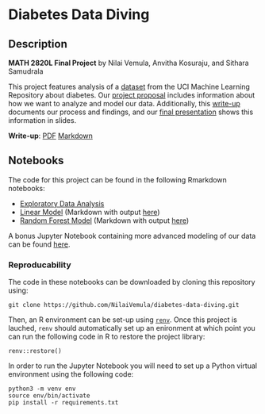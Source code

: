 # Diabetes Data Diving

## Description

**MATH 2820L Final Project** by Nilai Vemula, Anvitha Kosuraju, and Sithara Samudrala

This project features analysis of a [dataset](https://archive.ics.uci.edu/ml/datasets/Early+stage+diabetes+risk+prediction+dataset.) from the UCI Machine Learning Repository about diabetes. Our [project proposal](proposal.md) includes information about how we want to analyze and model our data. Additionally, this [write-up](writeup.md) documents our process and findings, and our [final presentation](presentation.pdf) shows this information in slides.

**Write-up**: [PDF](writeup.pdf) [Markdown](writeup.md)


## Notebooks

The code for this project can be found in the following Rmarkdown notebooks:

- [Exploratory Data Analysis](notebooks/exploratory_data_analysis.Rmd)
- [Linear Model](notebooks/linear_model.Rmd) (Markdown with output [here](notebooks/linear_model.md))
- [Random Forest Model](notebooks/random_forest.Rmd) (Markdown with output [here](notebooks/random_forest.md))

A bonus Jupyter Notebook containing more advanced modeling of our data can be found [here](python/model_building.ipynb).

### Reproducability

The code in these notebooks can be downloaded by cloning this repository using:

```{bash}
git clone https://github.com/NilaiVemula/diabetes-data-diving.git
```

Then, an R environment can be set-up using [`renv`](https://cran.r-project.org/web/packages/renv/index.html). Once this project is lauched, `renv` should automatically set up an enironment at which point you can run the following code in R to restore the project library:

```{r}
renv::restore()
```

In order to run the Jupyter Notebook you will need to set up a Python virtual environment using the following code:

```{bash}
python3 -m venv env
source env/bin/activate
pip install -r requirements.txt
```

